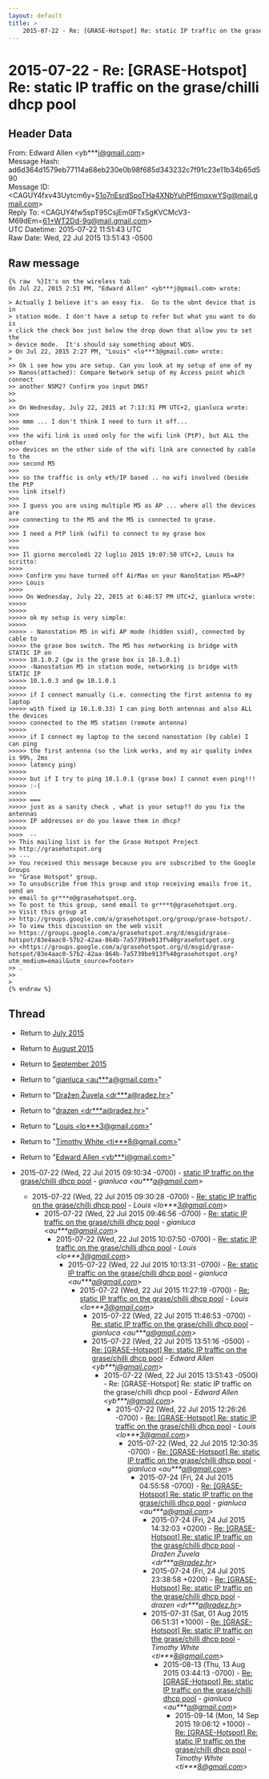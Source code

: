 ```yaml
---
layout: default
title: >
    2015-07-22 - Re: [GRASE-Hotspot] Re: static IP traffic on the grase/chilli dhcp pool
---
```


# 2015-07-22 - Re: [GRASE-Hotspot] Re: static IP traffic on the grase/chilli dhcp pool

## Header Data

From: Edward Allen \<yb***j@gmail.com\><br>
Message Hash: ad6d364d1579eb77114a68eb230e0b98f685d343232c7f91c23e11b34b65d590<br>
Message ID: \<CAGUY4fxv43Uytcm6y=51o7nEsrdSpoTHa4XNbYuhPf6mqxwYSg@mail.gmail.com\><br>
Reply To: \<CAGUY4fw5spT95CsjEm0FTxSgKVCMcV3-M69dEm=61+WT2Dd-9g@mail.gmail.com\><br>
UTC Datetime: 2015-07-22 11:51:43 UTC<br>
Raw Date: Wed, 22 Jul 2015 13:51:43 -0500<br>

## Raw message

```
{% raw  %}It's on the wireless tab
On Jul 22, 2015 2:51 PM, "Edward Allen" <yb***j@gmail.com> wrote:

> Actually I believe it's an easy fix.  Go to the ubnt device that is in
> station mode. I don't have a setup to refer but what you want to do is
> click the check box just below the drop down that allow you to set the
> device mode.  It's should say something about WDS.
> On Jul 22, 2015 2:27 PM, "Louis" <lo***3@gmail.com> wrote:
>
>> Ok i see how you are setup. Can you look at my setup of one of my
>> Nanos(attached): Compare Network setup of my Access point which connect
>> another NSM2? Confirm you input DNS?
>>
>>
>> On Wednesday, July 22, 2015 at 7:13:31 PM UTC+2, gianluca wrote:
>>>
>>> mmm ... I don't think I need to turn it off...
>>>
>>> the wifi link is used only for the wifi link (PtP), but ALL the other
>>> devices on the other side of the wifi link are connected by cable to the
>>> second M5
>>>
>>> so the traffic is only eth/IP based .. no wifi involved (beside the PtP
>>> link itself)
>>>
>>> I guess you are using multiple M5 as AP ... where all the devices are
>>> connecting to the M5 and the M5 is connected to grase.
>>>
>>> I need a PtP link (wifi) to connect to my grase box
>>>
>>>
>>> Il giorno mercoledì 22 luglio 2015 19:07:50 UTC+2, Louis ha scritto:
>>>>
>>>> Confirm you have turned off AirMax on your NanoStation M5=AP?
>>>> Louis
>>>>
>>>> On Wednesday, July 22, 2015 at 6:46:57 PM UTC+2, gianluca wrote:
>>>>>
>>>>>
>>>>> ok my setup is very simple:
>>>>>
>>>>> - Nanostation M5 in wifi AP mode (hidden ssid), connected by cable to
>>>>> the grase box switch. The M5 has networking is bridge with STATIC IP on
>>>>> 10.1.0.2 (gw is the grase box is 10.1.0.1)
>>>>> -Nanostation M5 in station mode, networking is bridge with STATIC IP
>>>>> 10.1.0.3 and gw 10.1.0.1
>>>>>
>>>>> if I connect manually (i.e. connecting the first antenna to my laptop
>>>>> with fixed ip 10.1.0.33) I can ping both antennas and also ALL the devices
>>>>> connected to the M5 station (remote antenna)
>>>>>
>>>>> if I connect my laptop to the second nanostation (by cable) I can ping
>>>>> the first antenna (so the link works, and my air quality index is 99%, 2ms
>>>>> latency ping)
>>>>>
>>>>> but if I try to ping 10.1.0.1 (grase box) I cannot even ping!!!
>>>>> :-(
>>>>>
>>>>> ===
>>>>> just as a sanity check , what is your setup?? do you fix the antennas
>>>>> IP addresses or do you leave them in dhcp?
>>>>>
>>>>  --
>> This mailing list is for the Grase Hotspot Project
>> http://grasehotspot.org
>> ---
>> You received this message because you are subscribed to the Google Groups
>> "Grase Hotspot" group.
>> To unsubscribe from this group and stop receiving emails from it, send an
>> email to gr***e@grasehotspot.org.
>> To post to this group, send email to gr***t@grasehotspot.org.
>> Visit this group at
>> http://groups.google.com/a/grasehotspot.org/group/grase-hotspot/.
>> To view this discussion on the web visit
>> https://groups.google.com/a/grasehotspot.org/d/msgid/grase-hotspot/83e4aac0-57b2-42aa-864b-7a5739be913f%40grasehotspot.org
>> <https://groups.google.com/a/grasehotspot.org/d/msgid/grase-hotspot/83e4aac0-57b2-42aa-864b-7a5739be913f%40grasehotspot.org?utm_medium=email&utm_source=footer>
>> .
>>
>
{% endraw %}
```

## Thread

+ Return to [July 2015](/archive/2015/07)
+ Return to [August 2015](/archive/2015/08)
+ Return to [September 2015](/archive/2015/09)

+ Return to "[gianluca <au***a<span>@</span>gmail.com>](/authors/au___a_at_gmail_com)"
+ Return to "[Dražen Žuvela <dr***a<span>@</span>radez.hr>](/authors/dr___a_at_radez_hr)"
+ Return to "[drazen <dr***a<span>@</span>radez.hr>](/authors/dr___a_at_radez_hr)"
+ Return to "[Louis <lo***3<span>@</span>gmail.com>](/authors/lo___3_at_gmail_com)"
+ Return to "[Timothy White <ti***8<span>@</span>gmail.com>](/authors/ti___8_at_gmail_com)"
+ Return to "[Edward Allen <yb***j<span>@</span>gmail.com>](/authors/yb___j_at_gmail_com)"

+ 2015-07-22 (Wed, 22 Jul 2015 09:10:34 -0700) - [static IP traffic on the grase/chilli dhcp pool](/archive/2015/07/edc0de5c582f95869458696ffd61f4eb05288b5582ad1ebd79c59e582c7a0ee0) - _gianluca \<au***a@gmail.com\>_
  + 2015-07-22 (Wed, 22 Jul 2015 09:30:28 -0700) - [Re: static IP traffic on the grase/chilli dhcp pool](/archive/2015/07/85b7e92046164310010504beb26bd306209a6a1339994c7b5a89f86734342940) - _Louis \<lo***3@gmail.com\>_
    + 2015-07-22 (Wed, 22 Jul 2015 09:46:56 -0700) - [Re: static IP traffic on the grase/chilli dhcp pool](/archive/2015/07/f4ed5757d02579cf1a2b7899efe1fe7e45fc909063313fc573c07e079036fffc) - _gianluca \<au***a@gmail.com\>_
      + 2015-07-22 (Wed, 22 Jul 2015 10:07:50 -0700) - [Re: static IP traffic on the grase/chilli dhcp pool](/archive/2015/07/d69eadf57502400bbe356817368e66d3df6bce7bafa6d023799cede295498414) - _Louis \<lo***3@gmail.com\>_
        + 2015-07-22 (Wed, 22 Jul 2015 10:13:31 -0700) - [Re: static IP traffic on the grase/chilli dhcp pool](/archive/2015/07/a551ecb48095ad1f08ce632b8c1c276084dfa0de3150aba7ee8b781668b92efb) - _gianluca \<au***a@gmail.com\>_
          + 2015-07-22 (Wed, 22 Jul 2015 11:27:19 -0700) - [Re: static IP traffic on the grase/chilli dhcp pool](/archive/2015/07/e589d18f9a39830da601c1a88fb3aa41d1c87f0d4240dcff64ff5fc15f987525) - _Louis \<lo***3@gmail.com\>_
            + 2015-07-22 (Wed, 22 Jul 2015 11:46:53 -0700) - [Re: static IP traffic on the grase/chilli dhcp pool](/archive/2015/07/93540bced9a0ae6ea04ee0eee98090eddf5dbf93b8f942a02d633968e6ebabfb) - _gianluca \<au***a@gmail.com\>_
            + 2015-07-22 (Wed, 22 Jul 2015 13:51:16 -0500) - [Re: [GRASE-Hotspot] Re: static IP traffic on the grase/chilli dhcp pool](/archive/2015/07/ac945baeff180491698ef2adbde143560a262b3888adb4fd97c96e23c3284133) - _Edward Allen \<yb***j@gmail.com\>_
              + 2015-07-22 (Wed, 22 Jul 2015 13:51:43 -0500) - Re: [GRASE-Hotspot] Re: static IP traffic on the grase/chilli dhcp pool - _Edward Allen \<yb***j@gmail.com\>_
                + 2015-07-22 (Wed, 22 Jul 2015 12:26:26 -0700) - [Re: [GRASE-Hotspot] Re: static IP traffic on the grase/chilli dhcp pool](/archive/2015/07/c9289bfe3c09ba4fc261bb97651d50cdffa360af6c9fad43be94040f7b426ac9) - _Louis \<lo***3@gmail.com\>_
                  + 2015-07-22 (Wed, 22 Jul 2015 12:30:35 -0700) - [Re: [GRASE-Hotspot] Re: static IP traffic on the grase/chilli dhcp pool](/archive/2015/07/285cbe5389c98a518cdc3027fc3be188dfae510bf75524943fa10498884ed252) - _gianluca \<au***a@gmail.com\>_
                    + 2015-07-24 (Fri, 24 Jul 2015 04:55:58 -0700) - [Re: [GRASE-Hotspot] Re: static IP traffic on the grase/chilli dhcp pool](/archive/2015/07/7760d7d8ffa35fbbaa169bc3a67669c4f5a97e580b39969cee162b442f354570) - _gianluca \<au***a@gmail.com\>_
                      + 2015-07-24 (Fri, 24 Jul 2015 14:32:03 +0200) - [Re: [GRASE-Hotspot] Re: static IP traffic on the grase/chilli dhcp pool](/archive/2015/07/ddc47a7fe302afa8b1e55851272b9ef2e25577c7df69964a2a56ed8afa1bd5a6) - _Dražen Žuvela \<dr***a@radez.hr\>_
                      + 2015-07-24 (Fri, 24 Jul 2015 23:38:58 +0200) - [Re: [GRASE-Hotspot] Re: static IP traffic on the grase/chilli dhcp pool](/archive/2015/07/09e47b15049d11071fbee58db297734428f614c7ece934ea9bca13bc78265f99) - _drazen \<dr***a@radez.hr\>_
                      + 2015-07-31 (Sat, 01 Aug 2015 06:51:31 +1000) - [Re: [GRASE-Hotspot] Re: static IP traffic on the grase/chilli dhcp pool](/archive/2015/07/4b70833318c1221bbc8050552f5b9cacc69926c810590894a03ea6d7d79462ea) - _Timothy White \<ti***8@gmail.com\>_
                        + 2015-08-13 (Thu, 13 Aug 2015 03:44:13 -0700) - [Re: [GRASE-Hotspot] Re: static IP traffic on the grase/chilli dhcp pool](/archive/2015/08/f4f4413ad8bbeb7fc92f250e61e5f652de0ff10da63d0dd461caf5025cda82db) - _gianluca \<au***a@gmail.com\>_
                          + 2015-09-14 (Mon, 14 Sep 2015 19:06:12 +1000) - [Re: [GRASE-Hotspot] Re: static IP traffic on the grase/chilli dhcp pool](/archive/2015/09/2748b6909f1075f1e5c8c7ab8b95eeac32a8d57ae0b580b01c4f26a109d4aa0d) - _Timothy White \<ti***8@gmail.com\>_

